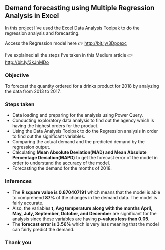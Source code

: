 ## Demand forecasting using Multiple Regression Analysis in Excel

In this project I've used the Excel Data Analysis Toolpak to do the regression analysis and forecasting.

Access the Regression model here 👉 http://bit.ly/3Dpoexc

I've explained all the steps I've taken in this Medium article 👉 http://bit.ly/3kJnMDo

### Objective 
To forecast the quantity ordered for a drinks product for 2018 by analyzing the data from 2013 to 2017.

### Steps taken
- Data loading and preparing for the analysis using Power Query.
- Conducting exploratory data analysis to find out the agency which is having the highest orders for the product.
- Using the Data Analysis Toolpak to do the Regression analysis in order to find out the significant variables.
- Comparing the actual demand and the predicted demand by the regression output.
- Calculating **Mean Absolute Deviation(MAD) and Mean Absolute Percentage Deviation(MAPD)** to get the forecast error of the model in order to understand the accuracy of the model.
- Forecasting the demand for the months of 2018.

### Inferences
- The **R square value is 0.870407191** which means that the model is able to comprehend **87%** of the changes in the demand data. The model is fairly accurate.
- Also, the variables **t, Avg temperature along with the months April, May, July, September, October, and December** are significant for the analysis since these variables are having **p-values less than 0.05**.
- The **forecast error is 3.56%** which is very less meaning that the model can fairly predict the demand.

### Thank you
